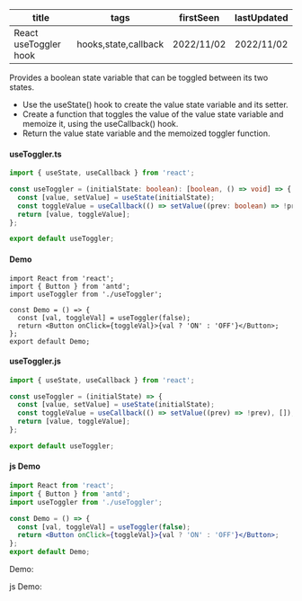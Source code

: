 | title                 | tags                 | firstSeen  | lastUpdated |
| --------------------- | -------------------- | ---------- | ----------- |
| React useToggler hook | hooks,state,callback | 2022/11/02 | 2022/11/02  |

Provides a boolean state variable that can be toggled between its two states.

- Use the useState() hook to create the value state variable and its setter.
- Create a function that toggles the value of the value state variable and memoize it, using the useCallback() hook.
- Return the value state variable and the memoized toggler function.

#### useToggler.ts

```ts
import { useState, useCallback } from 'react';

const useToggler = (initialState: boolean): [boolean, () => void] => {
  const [value, setValue] = useState(initialState);
  const toggleValue = useCallback(() => setValue((prev: boolean) => !prev), []);
  return [value, toggleValue];
};

export default useToggler;
```

#### Demo

```tsx | pure
import React from 'react';
import { Button } from 'antd';
import useToggler from './useToggler';

const Demo = () => {
  const [val, toggleVal] = useToggler(false);
  return <Button onClick={toggleVal}>{val ? 'ON' : 'OFF'}</Button>;
};
export default Demo;
```

#### useToggler.js

```js
import { useState, useCallback } from 'react';

const useToggler = (initialState) => {
  const [value, setValue] = useState(initialState);
  const toggleValue = useCallback(() => setValue((prev) => !prev), []);
  return [value, toggleValue];
};

export default useToggler;
```

#### js Demo

```jsx | pure
import React from 'react';
import { Button } from 'antd';
import useToggler from './useToggler';

const Demo = () => {
  const [val, toggleVal] = useToggler(false);
  return <Button onClick={toggleVal}>{val ? 'ON' : 'OFF'}</Button>;
};
export default Demo;
```

Demo:

<code src="./Demo.tsx" id="togglerTsDemo"></code>

js Demo:

<code src="./js/Demo.jsx" id="togglerJsDemo"></code>
